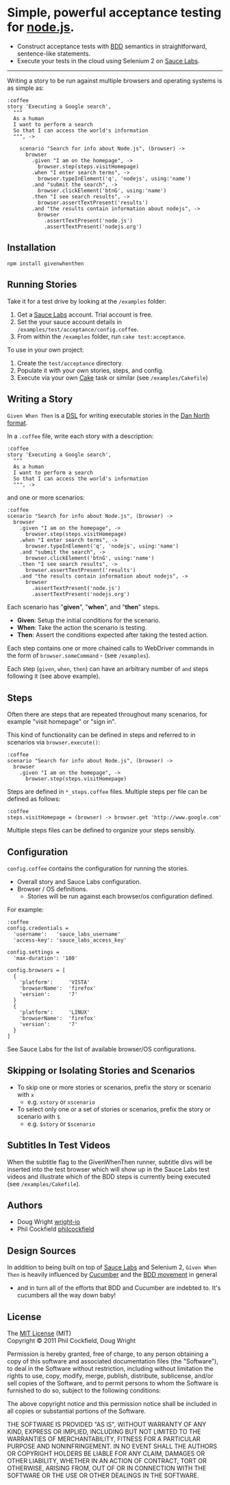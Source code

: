 # Simple, powerful acceptance testing for [node.js](http://nodejs.org/).

- Construct acceptance tests with [BDD](http://dannorth.net/introducing-bdd/) 
  semantics in straightforward, sentence-like statements. 
- Execute your tests in the cloud using Selenium 2 on [Sauce Labs](http://saucelabs.com/).


---

Writing a story to be run against multiple browsers and operating systems
is as simple as:

    :coffee
    story 'Executing a Google search',
      """
      As a human 
      I want to perform a search 
      So that I can access the world's information
      """, ->

        scenario "Search for info about Node.js", (browser) ->
          browser
            .given "I am on the homepage", -> 
              browser.step(steps.visitHomepage)
            .when "I enter search terms", ->
              browser.typeInElement('q', 'nodejs', using:'name')
            .and "submit the search", ->
              browser.clickElement('btnG', using:'name')
            .then "I see search results", ->
              browser.assertTextPresent('results')
            .and "the results contain information about nodejs", ->
              browser
                .assertTextPresent('node.js')
                .assertTextPresent('nodejs.org')



## Installation

 `npm install givenwhenthen`
    
## Running Stories

Take it for a test drive by looking at the `/examples` folder:  

1. Get a [Sauce Labs](http://saucelabs.com/) account.  Trial account is free.
2. Set the your sauce account details in `/examples/test/acceptance/config.coffee`.
3. From within the `/examples` folder, run `cake test:acceptance`.

To use in your own project:

1. Create the `test/acceptance` directory.
2. Populate it with your own stories, steps, and config.
3. Execute via your own [Cake](http://jashkenas.github.com/coffee-script/#cake) 
   task or similar (see `/examples/Cakefile`) 

## Writing a Story
`Given When Then` is a [DSL](http://en.wikipedia.org/wiki/Domain-specific_language) 
for writing executable stories in the 
[Dan North format](http://dannorth.net/whats-in-a-story/).

In a `.coffee` file, write each story with a description:

    :coffee
    story 'Executing a Google search',
      """
      As a human 
      I want to perform a search 
      So that I can access the world's information
      """, ->

and one or more scenarios:

    :coffee
    scenario "Search for info about Node.js", (browser) ->
      browser
        .given "I am on the homepage", -> 
          browser.step(steps.visitHomepage)
        .when "I enter search terms", ->
          browser.typeInElement('q', 'nodejs', using:'name')
        .and "submit the search", ->
          browser.clickElement('btnG', using:'name')
        .then "I see search results", ->
          browser.assertTextPresent('results')
        .and "the results contain information about nodejs", ->
          browser
            .assertTextPresent('node.js')
            .assertTextPresent('nodejs.org')
              
Each scenario has "**given**", "**when**", and "**then**" steps. 

- **Given**: Setup the initial conditions for the scenario.
- **When**: Take the action the scenario is testing.
- **Then**: Assert the conditions expected after taking the tested action.

Each step contains one or more chained calls to WebDriver commands in the form of 
`browser.someCommand` - (see `/examples`).

Each step (`given`, `when`, `then`) can have an arbitrary number of `and` steps following it
(see above example).

## Steps
Often there are steps that are repeated throughout many scenarios,
for example "visit homepage" or "sign in".

This kind of functionality can be defined in steps and referred to in scenarios via 
`browser.execute()`:

    :coffee
    scenario "Search for info about Node.js", (browser) ->
      browser
        .given "I am on the homepage", -> 
          browser.step(steps.visitHomepage)

Steps are defined in `*_steps.coffee` files. Multiple steps per file can be defined 
as follows:  

    :coffee
    steps.visitHomepage = (browser) -> browser.get 'http://www.google.com'

Multiple steps files can be defined to organize your steps sensibly.

## Configuration
`config.coffee` contains the configuration for running the stories.

- Overall story and Sauce Labs configuration.
- Browser / OS definitions.
  - Stories will be run against each browser/os configuration defined.

For example:

    :coffee
    config.credentials =
      'username':   'sauce_labs_username'
      'access-key': 'sauce_labs_access_key'
  
    config.settings =
      'max-duration': '180'

    config.browsers = [
      {
        'platform':     'VISTA'
        'browserName':  'firefox'
        'version':      '7'
      }
      {
        'platform':     'LINUX'
        'browserName':  'firefox'
        'version':      '7'
      }
    ]

See Sauce Labs for the list of available browser/OS configurations.

## Skipping or Isolating Stories and Scenarios
- To skip one or more stories or scenarios, prefix the story or scenario with `x`
  - e.g. `xstory` or `xscenario`
- To select only one or a set of stories or scenarios, prefix the story or scenario with `$`
  - e.g. `$story` or `$scenario`

## Subtitles In Test Videos
When the subtitle flag to the GivenWhenThen runner, subtitle divs will be inserted into the 
test browser which will show up in the Sauce Labs test videos and illustrate which 
of the BDD steps is currently being executed (see `/examples/Cakefile`).

## Authors
- Doug Wright [wright-io](https://github.com/wright-io)
- Phil Cockfield [philcockfield](https://github.com/philcockfield)

## Design Sources
In addition to being built on top of [Sauce Labs](http://saucelabs.com/) 
and Selenium 2, `Given When Then` is heavily influenced by [Cucumber](http://cukes.info/) 
and the [BDD movement](http://en.wikipedia.org/wiki/Behavior_Driven_Development) in general 
- and in turn all of the efforts that BDD and Cucumber are indebted to. 
It's cucumbers all the way down baby!

## License
The [MIT License](http://www.opensource.org/licenses/mit-license.php) (MIT)  
Copyright © 2011 Phil Cockfield, Doug Wright

Permission is hereby granted, free of charge, to any person obtaining a copy of
this software and associated documentation files (the "Software"), to deal in
the Software without restriction, including without limitation the rights to
use, copy, modify, merge, publish, distribute, sublicense, and/or sell copies of
the Software, and to permit persons to whom the Software is furnished to do so,
subject to the following conditions:

The above copyright notice and this permission notice shall be included in all
copies or substantial portions of the Software.

THE SOFTWARE IS PROVIDED "AS IS", WITHOUT WARRANTY OF ANY KIND, EXPRESS OR IMPLIED,
INCLUDING BUT NOT LIMITED TO THE WARRANTIES OF MERCHANTABILITY, FITNESS FOR A
PARTICULAR PURPOSE AND NONINFRINGEMENT. IN NO EVENT SHALL THE AUTHORS OR COPYRIGHT
HOLDERS BE LIABLE FOR ANY CLAIM, DAMAGES OR OTHER LIABILITY, WHETHER IN AN ACTION
OF CONTRACT, TORT OR OTHERWISE, ARISING FROM, OUT OF OR IN CONNECTION WITH THE
SOFTWARE OR THE USE OR OTHER DEALINGS IN THE SOFTWARE.